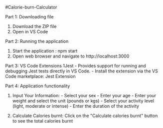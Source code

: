 #Calorie-burn-Calculator

Part 1: Downloading file

1. Download the ZIP file
2. Open in VS Code

Part 2: Running the application

1. Start the application : npm start
2. Open web browser and navigate to http://localhost:3000

Part 3: VS Code Extensions
1Jest - Provides support for running and debugging Jest tests directly in VS Code. - Install the extension via the VS Code marketplace: Jest Extension

Part 4: Application functionality

1. Input Your Information: - Select your sex - Enter your age - Enter your weight and select the unit (pounds or kgs) - Select your activity level (light, moderate or intense) - Enter the duration of the activity

2. Calculate Calories burnt: Click on the "Calculate calories burnt" button to see the total calories burnt
